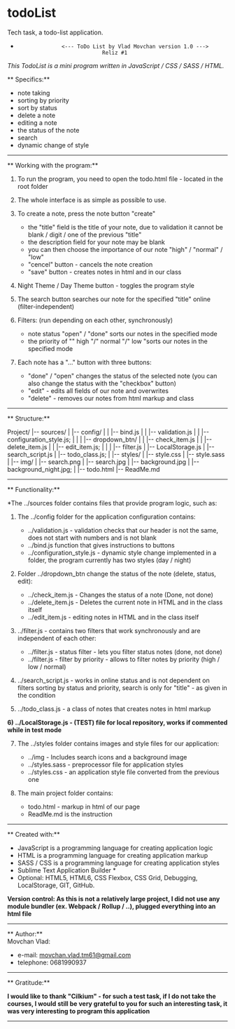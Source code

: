 # todoList
Tech task, a todo-list application.

*					<--- ToDo List by Vlad Movchan version 1.0 --->
							     Reliz #1

*This TodoList is a mini program written in JavaScript / CSS / SASS / HTML.*

**        Specifics:**  
- note taking
- sorting by priority
- sort by status
- delete a note
- editing a note
- the status of the note
- search
- dynamic change of style

----------------------------------------------

**					Working with the program:**  

1) To run the program, you need to open the todo.html file - located in the root folder

2) The whole interface is as simple as possible to use.

3) To create a note, press the note button "create"
	- the "title" field is the title of your note, due to validation it cannot be blank / digit / one of the previous "title"
	- the description field for your note may be blank
	- you can then choose the importance of our note "high" / "normal" / "low"
	- "cencel" button - cancels the note creation
	- "save" button - creates notes in html and in our class

4) Night Theme / Day Theme button - toggles the program style

5) The search button searches our note for the specified "title" online (filter-independent)

6) Filters: (run depending on each other, synchronously)
	- note status "open" / "done" sorts our notes in the specified mode
	- the priority of "" high "/" normal "/" low "sorts our notes in the specified mode

7) Each note has a "..." button with three buttons:
	- "done" / "open" changes the status of the selected note (you can also change the status with the "checkbox" button)
	- "edit" - edits all fields of our note and overwrites
	- "delete" - removes our notes from html markup and class

----------------------------------------------

**  Structure:**  

Project/
|-- sources/
|   |-- config/
|   |    |-- bind.js
|   |    |-- validation.js
|   |    |-- configuration_style.js;
|   |
|   |-- dropdown_btn/
|   |    |-- check_item.js
|   |    |-- delete_item.js
|   |    |-- edit_item.js;
|   |
|   |-- filter.js
|   |-- LocalStorage.js
|   |-- search_script.js
|   |-- todo_class.js;
|
|-- styles/
|   |-- style.css
|   |-- style.sass
|   |-- img/
|	|-- search.png
|       |-- search.jpg
|       |-- background.jpg
|       |-- background_night.jpg;
|
|-- todo.html
|-- ReadMe.md

----------------------------------------------

**					Functionality:**  

*The ../sources folder contains files that provide program logic, such as:

1) The ../config folder for the application configuration contains:
	- ../validation.js - validation checks that our header is not the same, does not start with numbers and is not blank
	- ../bind.js function that gives instructions to buttons
	- ../configuration_style.js - dynamic style change implemented in a folder, the program currently has two styles (day / night)

2) Folder ../dropdown_btn change the status of the note (delete, status, edit):
	- ../check_item.js - Changes the status of a note (Done, not done)
	- ../delete_item.js - Deletes the current note in HTML and in the class itself
	- ../edit_item.js - editing notes in HTML and in the class itself


3) ../filter.js - contains two filters that work synchronously and are independent of each other:
	- ../filter.js - status filter - lets you filter status notes (done, not done)
	- ../filter.js - filter by priority - allows to filter notes by priority (high / low / normal)

4) ../search_script.js - works in online status and is not dependent on filters sorting by status and priority, search is only for "title" - as given in the condition

5) ../todo_class.js - a class of notes that creates notes in html markup

**6) ../LocalStorage.js - (TEST) file for local repository, works if commented while in test mode**

7) The ../styles folder contains images and style files for our application:
	- ../img - Includes search icons and a background image
	- ../styles.sass - preprocessor file for application styles
	- ../styles.css - an application style file converted from the previous one

8) The main project folder contains:
	- todo.html - markup in html of our page
	- ReadMe.md is the instruction

----------------------------------------------

**					Created with:**  
- JavaScript is a programming language for creating application logic
- HTML is a programming language for creating application markup
- SASS / CSS is a programming language for creating application styles
- Sublime Text Application Builder *
- Optional: HTML5, HTML6, CSS Flexbox, CSS Grid, Debugging, LocalStorage, GIT, GitHub.

**Version control: As this is not a relatively large project, I did not use any module bundler (ex. Webpack / Rollup / ..), plugged everything into an html file**

----------------------------------------------

**					Author:**  
 Movchan Vlad: 
- e-mail: movchan.vlad.tm61@gmail.com
- telephone: 0681990937

----------------------------------------------

**					Gratitude:**  

**I would like to thank "Cilkium" - for such a test task, if I do not take the courses, I would still be very grateful to you for such an interesting task, it was very interesting to program this application**

----------------------------------------------
